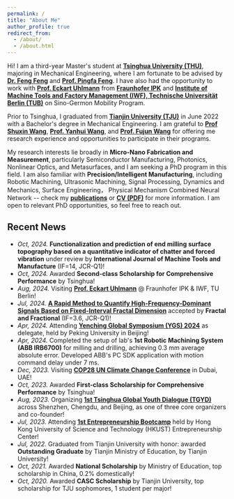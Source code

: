 ```yaml
---
permalink: /
title: "About Me"
author_profile: true
redirect_from: 
  - /about/
  - /about.html
---
```


Hi! I am a third-year Master's student at [**Tsinghua University (THU)**](https://www.tsinghua.edu.cn/en/), majoring in Mechanical Engineering, where I am fortunate to be advised by [**Dr. Feng Feng**](https://www.sigs.tsinghua.edu.cn/ff_en/) and [**Prof. Pingfa Feng**](https://me.tsinghua.edu.cn/en/info/1271/1991.htm). I have also had the opportunity to work with [**Prof. Eckart Uhlmann**](https://www.ipk.fraunhofer.de/en/about-us/director.html) from [**Fraunhofer IPK**](https://www.ipk.fraunhofer.de/en.html) and [**Institute of Machine Tools and Factory Management (IWF), Technische Universität Berlin (TUB)**](https://www.tu.berlin/en/iwf) on Sino-Germon Mobility Program.

Prior to Tsinghua, I graduated from [**Tianjin University (TJU)**](https://www.tju.edu.cn/english/) in June 2022 with a Bachelor's degree in Mechanical Engineering. I am grateful to [**Prof Shuxin Wang**](https://me.tju.edu.cn/faculty_teachers.action?cla=5&teacherid=1460), [**Prof. Yanhui Wang**](https://me.tju.edu.cn/faculty_teachers.action?cla=5&teacherid=1768), and [**Prof. Fujun Wang**](https://me.tju.edu.cn/faculty_teachers.action?cla=5&teacherid=1778) for offering me research experience and opportunities to participate in their programs.

My research interests lie broadly in **Micro-Nano Fabrication and Measurement**, particularly Semiconductor Manufacturing, Photonics, Nonlinear Optics, and Metasurfaces, and I am seeking a PhD program in this field. I am also familiar with **Precision/Intelligent Manufacturing**, including Robotic Machining, Ultrasonic Machining, Signal Processing, Dynamics and Mechanics, Surface Engineering， Physical Mechanism Combined Neural Network -- check my [**publications**](publications) or [**CV (PDF)**](CV_ZhenZhu.pdf) for more information. I am open to relevant PhD opportunities, so feel free to reach out.

## Recent News
* *Oct, 2024.* **Functionalization and prediction of end milling surface topography based on a quantitative indicator of chatter and forced vibration** under review by **International Journal of Machine Tools and Manufacture** (IF=14, JCR-Q1)!
* *Oct, 2024.* Awarded **Second-class Scholarship for Comprehensive Performance** by Tsinghua!
* *Aug, 2024.* Visiting [**Prof. Eckart Uhlmann**](https://www.ipk.fraunhofer.de/en/about-us/director.html) @ Fraunhofer IPK & IWF, TU Berlin!
* *Jul, 2024.* [**A Rapid Method to Quantify High-Frequency-Dominant Signals Based on Fixed-Interval Fractal Dimension**](https://doi.org/10.3390/fractalfract8080455) accepted by **Fractal and Fractional** (IF=3.6, JCR-Q1)!
* *Apr, 2024.* Attending [**Yenching Global Symposium (YGS) 2024**](https://www.yenchingglobalsymposium.com/) as delegate, held by Peking University in Beijing!
* *Apr, 2024.* Completed the setup of lab's **1st Robotic Machining System (ABB IRB6700)** for milling and drilling, achieving 0.3 mm average absolute error. Developed ABB's PC SDK application with motion command delay under 7 ms.
* *Dec, 2023.* Visiting [**COP28 UN Climate Change Conference**](https://unfccc.int/cop28/) in Dubai, UAE!
* *Oct, 2023.* Awarded **First-class Scholarship for Comprehensive Performance** by Tsinghua!
* *Aug, 2023.* Organizing [**1st Tsinghua Global Youth Dialogue (TGYD)**](https://goglobal.tsinghua.edu.cn/tgyd/) across Shenzhen, Chengdu, and Beijing, as one of three core organizers and co-founder!
* *Jul, 2023.* Attending [**1st Entrepreneurship Bootcamp**](https://ec.hkust.edu.hk/entrepreneurship-bootcamp) held by Hong Kong University of Science and Technology (HKUST) Entrepreneurship Center!
* *Jul, 2022.* Graduated from Tianjin University with honor: awarded **Outstanding Graduate** by Tianjin Ministry of Education, by Tianjin University!
* *Oct, 2021.* Awarded **National Scholarship** by Ministry of Education, top scholarship in China, 0.2% domestically!
* *Oct, 2020.* Awarded **CASC Scholarship** by Tianjin University, top scholarship for TJU sophomores, 1 student per major!
